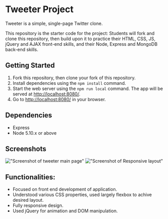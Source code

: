 # Tweeter Project

Tweeter is a simple, single-page Twitter clone.

This repository is the starter code for the project: Students will fork and clone this repository, then build upon it to practice their HTML, CSS, JS, jQuery and AJAX front-end skills, and their Node, Express and MongoDB back-end skills.

## Getting Started

1. Fork this repository, then clone your fork of this repository.
2. Install dependencies using the `npm install` command.
3. Start the web server using the `npm run local` command. The app will be served at <http://localhost:8080/>.
4. Go to <http://localhost:8080/> in your browser.

## Dependencies

- Express
- Node 5.10.x or above

## Screenshots
!["Screenshot of tweeter main page"]("https://github.com/Sushant-ABdigital/tweeter/blob/master/docs/ResponsiveImage.png")
!["Screenshot of Responsive layout"]("https://github.com/Sushant-ABdigital/tweeter/blob/master/docs/TweeterMainPage.png")

## Functionalities:

- Focused on front end development of application.
- Understood various CSS properties, used largely flexbox to achive desired layout.
- Fully responsive design.
- Used jQuery for animation and DOM manipulation.
